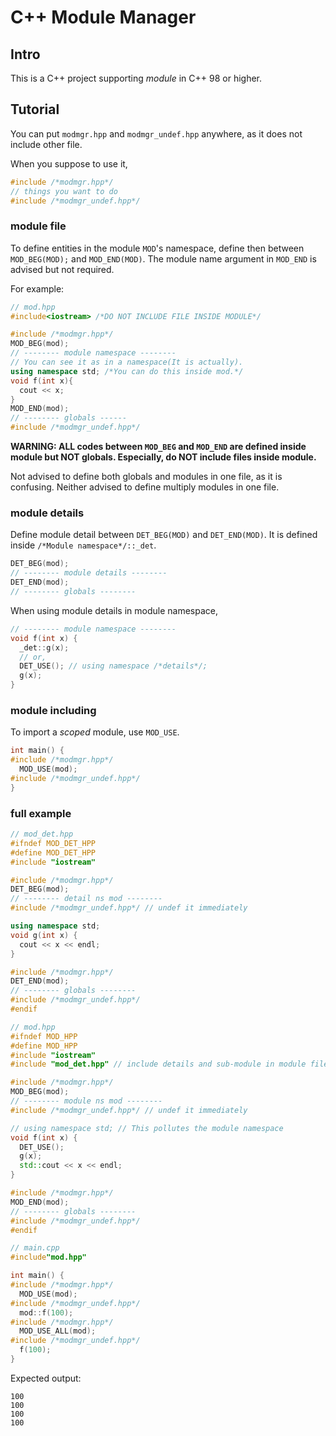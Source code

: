 # C++ Module Manager
## Intro
This is a C++ project supporting *module* in C++ 98 or higher.

## Tutorial
You can put `modmgr.hpp` and `modmgr_undef.hpp` anywhere, as it does not include other file.

When you suppose to use it, 

```cpp
#include /*modmgr.hpp*/
// things you want to do
#include /*modmgr_undef.hpp*/
```

### module file
To define entities in the module `MOD`'s namespace, define then between `MOD_BEG(MOD);` and `MOD_END(MOD)`. The module name argument in `MOD_END` is advised but not required.

For example:
```cpp
// mod.hpp
#include<iostream> /*DO NOT INCLUDE FILE INSIDE MODULE*/

#include /*modmgr.hpp*/
MOD_BEG(mod);
// -------- module namespace --------
// You can see it as in a namespace(It is actually).
using namespace std; /*You can do this inside mod.*/
void f(int x){
  cout << x;
}
MOD_END(mod);
// -------- globals ------
#include /*modmgr_undef.hpp*/
```

**WARNING: ALL codes between `MOD_BEG` and `MOD_END` are defined inside module but NOT globals. Especially, do NOT include files inside module.**

Not advised to define both globals and modules in one file, 
as it is confusing. 
Neither advised to define multiply modules in one file.

### module details

Define module detail between `DET_BEG(MOD)` and `DET_END(MOD)`. It is defined inside `/*Module namespace*/::_det`.

```cpp
DET_BEG(mod);
// -------- module details --------
DET_END(mod);
// -------- globals --------
```

When using module details in module namespace, 
```cpp
// -------- module namespace --------
void f(int x) {
  _det::g(x);
  // or,
  DET_USE(); // using namespace /*details*/;
  g(x);
}
```

### module including
To import a *scoped* module, use `MOD_USE`.
```cpp
int main() {
#include /*modmgr.hpp*/
  MOD_USE(mod);
#include /*modmgr_undef.hpp*/
}
```
### full example
```cpp
// mod_det.hpp
#ifndef MOD_DET_HPP
#define MOD_DET_HPP
#include "iostream"

#include /*modmgr.hpp*/
DET_BEG(mod);
// -------- detail ns mod --------
#include /*modmgr_undef.hpp*/ // undef it immediately

using namespace std;
void g(int x) {
  cout << x << endl;
}

#include /*modmgr.hpp*/
DET_END(mod);
// -------- globals --------
#include /*modmgr_undef.hpp*/
#endif
```
```cpp
// mod.hpp
#ifndef MOD_HPP
#define MOD_HPP
#include "iostream"
#include "mod_det.hpp" // include details and sub-module in module file

#include /*modmgr.hpp*/
MOD_BEG(mod);
// -------- module ns mod --------
#include /*modmgr_undef.hpp*/ // undef it immediately

// using namespace std; // This pollutes the module namespace
void f(int x) {
  DET_USE();
  g(x);
  std::cout << x << endl;
}

#include /*modmgr.hpp*/
MOD_END(mod);
// -------- globals --------
#include /*modmgr_undef.hpp*/
#endif
```
```cpp
// main.cpp
#include"mod.hpp"

int main() {
#include /*modmgr.hpp*/
  MOD_USE(mod);
#include /*modmgr_undef.hpp*/
  mod::f(100);
#include /*modmgr.hpp*/
  MOD_USE_ALL(mod);
#include /*modmgr_undef.hpp*/
  f(100);
}
```
Expected output:
```text
100
100
100
100
```
